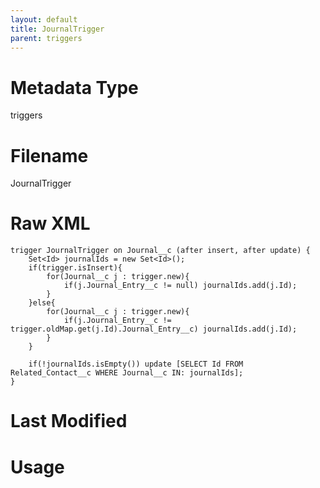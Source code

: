 ```yaml
---
layout: default
title: JournalTrigger
parent: triggers
---
```

# Metadata Type
triggers


# Filename 
JournalTrigger


# Raw XML
```
trigger JournalTrigger on Journal__c (after insert, after update) {
    Set<Id> journalIds = new Set<Id>();
    if(trigger.isInsert){
        for(Journal__c j : trigger.new){
            if(j.Journal_Entry__c != null) journalIds.add(j.Id);
        }
    }else{
        for(Journal__c j : trigger.new){
            if(j.Journal_Entry__c != trigger.oldMap.get(j.Id).Journal_Entry__c) journalIds.add(j.Id);
        }
    }
    
    if(!journalIds.isEmpty()) update [SELECT Id FROM Related_Contact__c WHERE Journal__c IN: journalIds];
}
```


# Last Modified


# Usage
